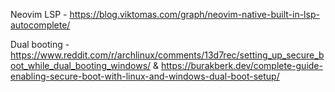 Neovim LSP - 
https://blog.viktomas.com/graph/neovim-native-built-in-lsp-autocomplete/


Dual booting - 
https://www.reddit.com/r/archlinux/comments/13d7rec/setting_up_secure_boot_while_dual_booting_windows/ & 
https://burakberk.dev/complete-guide-enabling-secure-boot-with-linux-and-windows-dual-boot-setup/



